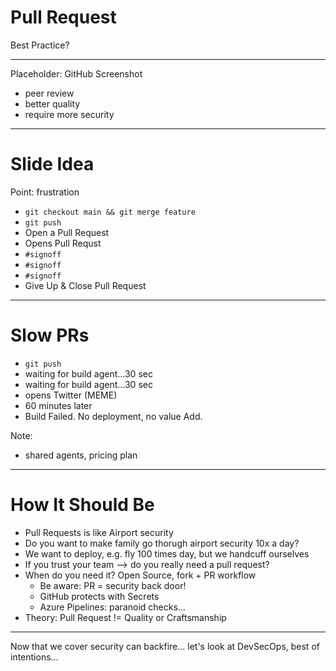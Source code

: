 # Pull Request

Best Practice?

---

Placeholder: GitHub Screenshot

- peer review
- better quality
- require more security

---

# Slide Idea

Point: frustration

- `git checkout main && git merge feature`
- `git push`
- Open a Pull Request
- Opens Pull Requst
- `#signoff`
- `#signoff`
- `#signoff`
- Give Up & Close Pull Request

---

# Slow PRs

- `git push`
- waiting for build agent…30 sec
- waiting for build agent…30 sec
- opens Twitter (MEME)
- 60 minutes later
- Build Failed. No deployment, no value Add.

Note:
- shared agents, pricing plan


---

# How It Should Be

- Pull Requests is like Airport security
- Do you want to make family go thorugh airport security 10x a day?
- We want to deploy, e.g. fly 100 times day, but we handcuff ourselves
- If you trust your team --> do you really need a pull request?
- When do you need it? Open Source, fork + PR workflow
  - Be aware: PR = security back door!
  - GitHub protects with Secrets
  - Azure Pipelines: paranoid checks…
- Theory: Pull Request != Quality or Craftsmanship

---

Now that we cover security can backfire… let's look at DevSecOps, best of intentions…